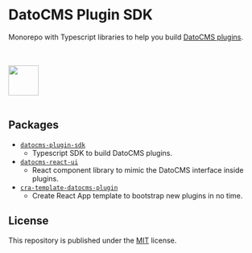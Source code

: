 # DatoCMS Plugin SDK

Monorepo with Typescript libraries to help you build [DatoCMS plugins](https://www.datocms.com/docs/plugin-sdk).

<br /><br />
<a href="https://www.datocms.com/">
<img src="https://www.datocms.com/images/full_logo.svg" height="60">
</a>
<br /><br />

## Packages

- [`datocms-plugin-sdk`](https://github.com/datocms/plugins-sdk/tree/master/packages/sdk)
  - Typescript SDK to build DatoCMS plugins.
- [`datocms-react-ui`](https://github.com/datocms/plugins-sdk/tree/master/packages/react-ui)
  - React component library to mimic the DatoCMS interface inside plugins.
- [`cra-template-datocms-plugin`](https://github.com/datocms/plugins-sdk/tree/master/packages/cra-template)
  - Create React App template to bootstrap new plugins in no time.

## License

This repository is published under the [MIT](LICENSE.md) license.
